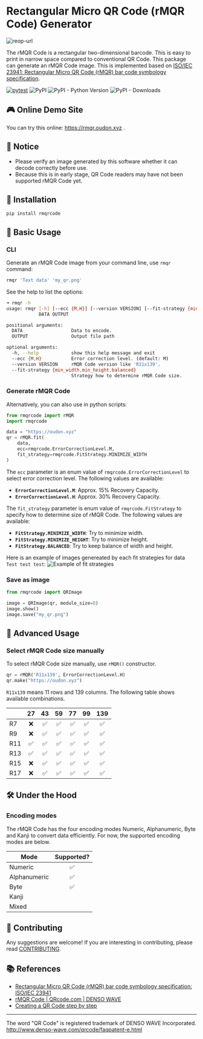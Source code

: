 # Rectangular Micro QR Code (rMQR Code) Generator
![reop-url](https://user-images.githubusercontent.com/14174940/172978619-accbf9d0-9dd8-4b19-b47e-ad139a68dcc9.png)


The rMQR Code is a rectangular two-dimensional barcode. This is easy to print in narrow space compared to conventional QR Code. This package can generate an rMQR Code image. This is implemented based on [ISO/IEC 23941: Rectangular Micro QR Code (rMQR) bar code symbology specification](https://www.iso.org/standard/77404.html).

[![pytest](https://github.com/OUDON/rmqrcode-python/actions/workflows/python-app.yml/badge.svg?branch=main)](https://github.com/OUDON/rmqrcode-python/actions/workflows/python-app.yml)
![PyPI](https://img.shields.io/pypi/v/rmqrcode?color=blue)
![PyPI - Python Version](https://img.shields.io/pypi/pyversions/rmqrcode)
![PyPI - Downloads](https://img.shields.io/pypi/dm/rmqrcode?color=orange)

## 🎮 Online Demo Site
You can try this online: https://rmqr.oudon.xyz .

## 📌 Notice
- Please verify an image generated by this software whether it can decode correctly before use.
- Because this is in early stage, QR Code readers may have not been supported rMQR Code yet.


## 🚀 Installation
```
pip install rmqrcode
```


## 📕 Basic Usage
### CLI
Generate an rMQR Code image from your command line, use `rmqr` command:
```sh
rmqr 'Text data' 'my_qr.png'
```

See the help to list the options:
```sh
➜ rmqr -h
usage: rmqr [-h] [--ecc {M,H}] [--version VERSION] [--fit-strategy {min_width,min_height,balanced}]
            DATA OUTPUT

positional arguments:
  DATA                  Data to encode.
  OUTPUT                Output file path

optional arguments:
  -h, --help            show this help message and exit
  --ecc {M,H}           Error correction level. (default: M)
  --version VERSION     rMQR Code version like 'R11x139'.
  --fit-strategy {min_width,min_height,balanced}
                        Strategy how to determine rMQR Code size.
```

### Generate rMQR Code
Alternatively, you can also use in python scripts:
```py
from rmqrcode import rMQR
import rmqrcode

data = "https://oudon.xyz"
qr = rMQR.fit(
    data,
    ecc=rmqrcode.ErrorCorrectionLevel.M,
    fit_strategy=rmqrcode.FitStrategy.MINIMIZE_WIDTH
)
```

The `ecc` parameter is an enum value of `rmqrcode.ErrorCorrectionLevel` to select error correction level. The following values are available:
- **`ErrorCorrectionLevel.M`**: Approx. 15% Recovery Capacity.
- **`ErrorCorrectionLevel.H`**: Approx. 30% Recovery Capacity.

The `fit_strategy` parameter is enum value of `rmqrcode.FitStrategy` to specify how to determine size of rMQR Code. The following values are available:
- **`FitStrategy.MINIMIZE_WIDTH`**: Try to minimize width.
- **`FitStrategy.MINIMIZE_HEIGHT`**: Try to minimize height.
- **`FitStrategy.BALANCED`**: Try to keep balance of width and height.

Here is an example of images genereated by each fit strategies for data `Test test test`:
![Example of fit strategies](https://user-images.githubusercontent.com/14174940/175759120-7fb5ec71-c258-4646-9b91-6865b3eeac3f.png)

### Save as image
```py
from rmqrcode import QRImage

image = QRImage(qr, module_size=8)
image.show()
image.save("my_qr.png")
```


## 📙 Advanced Usage
### Select rMQR Code size manually
To select rMQR Code size manually, use `rMQR()` constructor.
```py
qr = rMQR('R11x139', ErrorCorrectionLevel.H)
qr.make("https://oudon.xyz")
```

`R11x139` means 11 rows and 139 columns. The following table shows available combinations.

| |27|43|59|77|99|139|
|-|:-:|:-:|:-:|:-:|:-:|:-:|
|R7|❌|✅|✅|✅|✅|✅|
|R9|❌|✅|✅|✅|✅|✅|
|R11|✅|✅|✅|✅|✅|✅|
|R13|✅|✅|✅|✅|✅|✅|
|R15|❌|✅|✅|✅|✅|✅|
|R17|❌|✅|✅|✅|✅|✅|


## 🛠️ Under the Hood
### Encoding modes

The rMQR Code has the four encoding modes Numeric, Alphanumeric, Byte and Kanji to convert data efficiently. For now, the supported encoding modes are below.

|Mode|Supported?|
|-|:-:|
|Numeric|✅|
|Alphanumeric|✅|
|Byte|✅|
|Kanji||
|Mixed||


## 🤝 Contributing
Any suggestions are welcome! If you are interesting in contributing, please read [CONTRIBUTING](https://github.com/OUDON/rmqrcode-python/blob/develop/CONTRIBUTING.md).


## 📚 References
- [Rectangular Micro QR Code (rMQR) bar code symbology specification: ISO/IEC 23941](https://www.iso.org/standard/77404.html)
- [rMQR Code | QRcode.com | DENSO WAVE](https://www.qrcode.com/en/codes/rmqr.html)
- [Creating a QR Code step by step](https://www.nayuki.io/page/creating-a-qr-code-step-by-step)


----
The word "QR Code" is registered trademark of DENSO WAVE Incorporated.<br>
http://www.denso-wave.com/qrcode/faqpatent-e.html
